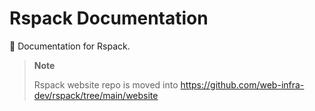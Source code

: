 # Rspack Documentation

📄 Documentation for Rspack.

> **Note**
>
> Rspack website repo is moved into https://github.com/web-infra-dev/rspack/tree/main/website
